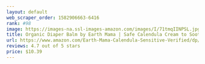 ```yaml
---
layout: default 
﻿web_scraper_order: 1582906663-6416
rank: #98
image: https://images-na.ssl-images-amazon.com/images/I/71tmqIINPSL.jpg
title: Organic Diaper Balm by Earth Mama | Safe Calendula Cream to Soothe and Protect…
url: https://www.amazon.com/Earth-Mama-Calendula-Sensitive-Verified/dp/B0021HR94K/ref=zg_mw_hpc_98?_encoding=UTF8&psc=1&refRID=25WQDBTAJF2JRCYG7BG8
reviews: 4.7 out of 5 stars
price: $10.39 
---
```

